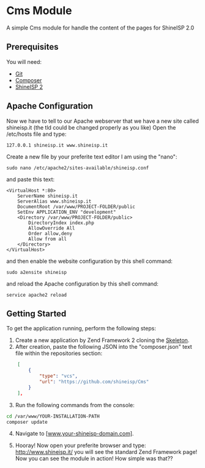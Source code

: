 # Cms Module
A simple Cms module for handle the content of the pages for ShineISP 2.0

## Prerequisites
You will need:
* [Git](http://git-scm.com/)
* [Composer](https://getcomposer.org/)
* [ShineISP 2](http://www.shineisp.com)

## Apache Configuration

Now we have to tell to our Apache webserver that we have a new site called shineisp.it (the tld could be changed properly as you like)
Open the /etc/hosts file and type:

    127.0.0.1 shineisp.it www.shineisp.it

Create a new file by your preferite text editor I am using the "nano":

    sudo nano /etc/apache2/sites-available/shineisp.conf

and paste this text:

	<VirtualHost *:80>
		ServerName shineisp.it
		ServerAlias www.shineisp.it
		DocumentRoot /var/www/PROJECT-FOLDER/public
		SetEnv APPLICATION_ENV "development"
		<Directory /var/www/PROJECT-FOLDER/public>
		    DirectoryIndex index.php
		    AllowOverride All
		    Order allow,deny
		    Allow from all
		</Directory>
	</VirtualHost>

and then enable the website configuration by this shell command:

    sudo a2ensite shineisp

and reload the Apache configuration by this shell command:

    service apache2 reload

## Getting Started
To get the application running, perform the following steps:

1. Create a new application by Zend Framework 2 cloning the [Skeleton](http://framework.zend.com/manual/current/en/user-guide/skeleton-application.html).
2. After creation, paste the following JSON into the "composer.json" text file within the repositories section:

```json
    [
        {
            "type": "vcs",
            "url": "https://github.com/shineisp/Cms"
        }
    ],
```
3. Run the following commands from the console:

  ```bash
  cd /var/www/YOUR-INSTALLATION-PATH
  composer update
  ```

4. Navigate to [www.your-shineisp-domain.com].

5. Hooray! Now open your preferite browser and type: http://www.shineisp.it/ you will see the standard Zend Framework page! Now you can see the module in action! How simple was that??
